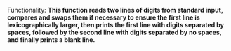 Functionality: **This function reads two lines of digits from standard input, compares and swaps them if necessary to ensure the first line is lexicographically larger, then prints the first line with digits separated by spaces, followed by the second line with digits separated by no spaces, and finally prints a blank line.**